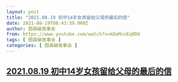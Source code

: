 ```yaml
---
layout: post
title: "2021.08.19 初中14岁女孩留给父母的最后的信"
date: 2021-08-19T08:43:59.000Z
author: 图森破故事会
from: https://www.youtube.com/watch?v=kDaMcoEq9DU
tags: [ 图森破故事会 ]
categories: [ 图森破故事会 ]
---
```

<!--1629362639000-->
[2021.08.19 初中14岁女孩留给父母的最后的信](https://www.youtube.com/watch?v=kDaMcoEq9DU)
------

<div>

</div>
